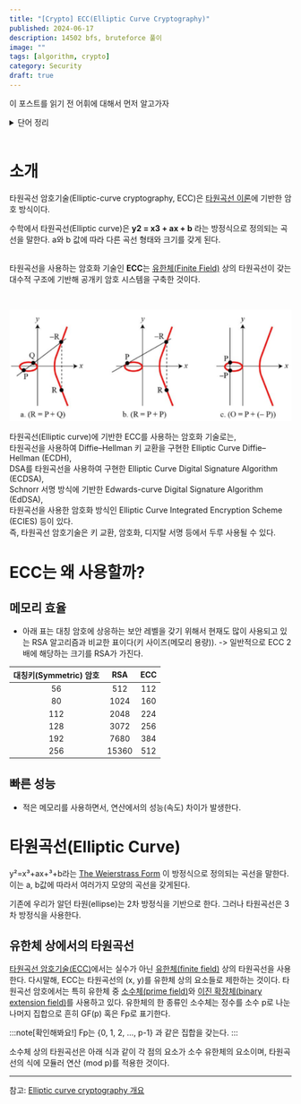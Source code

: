 ```yaml
---
title: "[Crypto] ECC(Elliptic Curve Cryptography)"
published: 2024-06-17
description: 14502 bfs, bruteforce 풀이
image: ""
tags: [algorithm, crypto]
category: Security
draft: true
---
```


이 포스트를 읽기 전 어휘에 대해서 먼저 알고가자

<details><summary>단어 정리</summary>

<!-- summary 아래 한칸 공백 두어야함 -->
* [타원곡선(Elliptic curve)](http://kowon.dongseo.ac.kr/~lbg/web_lecture/it/lec5/lec5.htm)
  * 실수 위에서의 타원곡선은 a와 b가 고정된 실수일 경우에 방정식 y2=x3+ax+b 을 만족하는 (x, y)점들의  집합을 의미
* [디지털 서명](https://ko.wikipedia.org/wiki/디지털서명)
  * 네트워크에서 송신자의 신원을 증명하는 방법
* [암호화](https://ko.wikipedia.org/wiki/암호화)
  * 특별한 지식을 소유한 사람들을 제외하고는 누구든지 읽어볼 수 없도록 알고리즘을 이용하여 정보(평문을 가리킴)를 전달하는 과정
* [암호기술](https://seed.kisa.or.kr/kisa/intro/EgovDefinition.do)
  * 암호기술은 중요한 정보를 읽기 어려운 값으로 변환하여 제 3자가 볼 수 없도록 하는 기술입니다. 암호기술의 안전성은 수학적인 원리에 기반하며, 보안에 있어서 중요한 정보를 직접적으로 보호하는 원천기술
* [암호학에서의 키(KEY)](https://www.cloudflare.com/ko-kr/learning/ssl/what-is-a-cryptographic-key/)
  * 암호 알고리즘과 함께 사용되는 키로 기밀성이 유지되어야 하는 모든 암호키(대칭키, 개인키 등)와 보안매개변수(씨드, 초기값 등)
* [Diffie–Hellman(디피-헬먼)](https://velog.io/@jungbumwoo/%EB%94%94%ED%94%BC-%ED%97%AC%EB%A8%BC-DH-key-Diffie-Hellman-protocol-%EC%9D%B4%EB%9E%80)
  * Diffie-Hellman protocol, DH protocol 은 공개 키를 분배 하는 방안
* [DSA(또는 DSS:Digital Signature Standard)](https://sidneywl2018.tistory.com/52)
  *  미국 정부에의해 공식적으로 승인된 전자서명 기법이다. 가장 대중화 되어있고 이 알고리즘을 Digital Signature Algorithm(DSA) 이라고 부른다.
* [공개키 암호화 알고리즘](https://www.veritas.com/ko/kr/information-center/rsa-encryption)
  * 발신자와 수신자가 서로 다른 키를 사용하여 데이터를 암호화하고 복호화하는 비대칭 알고리즘
*  [RSA 암호화](https://www.veritas.com/ko/kr/information-center/rsa-encryption)
   * RSA는 가장 대표적으로 사용되는 공개 키 알고리즘

</details>

<br>

# 소개

타원곡선 암호기술(Elliptic-curve cryptography, ECC)은 [타원곡선 이론](https://ko.wikipedia.org/wiki/타원곡선)에 기반한 암호 방식이다.

수학에서 타원곡선(Elliptic curve)은 **y2 = x3 + ax + b** 라는 방정식으로 정의되는 곡선을 말한다.
a와 b 값에 따라 다른 곡선 형태와 크기를 갖게 된다. <br> <br>

타원곡선을 사용하는 암호화 기술인 **ECC**는 [유한체(Finite Field)](https://en.wikipedia.org/wiki/Finite_field) 상의 타원곡선이 갖는 대수적 구조에 기반해 공개키 암호 시스템을 구축한 것이다.

<br>



<!-- <img src="./Elliptic-curve_example.png" alt="Elliptic-curve"></img>-->
![타원곡선](./Elliptic-curve_example.png)

타원곡선(Elliptic curve)에 기반한 ECC를 사용하는 암호화 기술로는,<br>
타원곡선을 사용하여 Diffie–Hellman 키 교환을 구현한 Elliptic Curve Diffie–Hellman (ECDH), <br>
DSA를 타원곡선을 사용하여 구현한 Elliptic Curve Digital Signature Algorithm (ECDSA), <br>
Schnorr 서명 방식에 기반한 Edwards-curve Digital Signature Algorithm (EdDSA), <br>
타원곡선을 사용한 암호화 방식인 Elliptic Curve Integrated Encryption Scheme (ECIES) 등이 있다. <br>
즉, 타원곡선 암호기술은 키 교환, 암호화, 디지탈 서명 등에서 두루 사용될 수 있다.


# ECC는 왜 사용할까? 

## **메모리 효율**
  * 아래 표는 대칭 암호에 상응하는 보안 레벨을 갖기 위해서 현재도 많이 사용되고 있는 RSA 알고리즘과 비교한 표이다(키 사이즈(메모리 용량)).  -> 일반적으로 ECC 2배에 해당하는 크기를 RSA가 가진다.

| 대칭키(Symmetric) 암호 | 	RSA  | 	ECC |
|:-----------------:|:-----:|:----:|
|        56         | 	512  | 	112 |
|        80         | 	1024 | 	160 |
|        112        | 2048  | 224  |
|        128        | 3072  | 256  |
|        192        | 7680  | 384  |
|        256        | 15360 | 512  |

## **빠른 성능**
  * 적은 메모리를 사용하면서, 연산에서의 성능(속도) 차이가 발생한다.


# 타원곡선(Elliptic Curve)
y²=x³+ax+³+b라는 [The Weierstrass Form](https://crypto.stanford.edu/pbc/notes/elliptic/weier.html) 이 방정식으로 정의되는 곡선을 말한다.
이는 a, b값에 따라서 여러가지 모양의 곡선을 갖게된다.

기존에 우리가 알던 타원(ellipse)는 2차 방정식을 기반으로 한다. 그러나 타원곡선은 3차 방정식을 사용한다.

## 유한체 상에서의 타원곡선
[타원곡선 암호기술(ECC)](#소개)에서는 실수가 아닌 [유한체(finite field)](#유한체) 상의 타원곡선을 사용한다.
다시말해, ECC는 타원곡선의 (x, y)를 유한체 상의 요소들로 제한하는 것이다.
타원곡선 암호에서는 특히 유한체 중 [소수체(prime field)](https://velog.io/@wansook0316/Finite-Field)와 [이진 확장체(binary extension field)]()를 사용하고 있다.
유한체의 한 종류인 소수체는 정수를 소수 p로 나눈 나머지 집합으로 흔히 GF(p) 혹은 Fp로 표기한다.

:::note[확인해봐요!]
Fp는 {0, 1, 2, ..., p-1} 과 같은 집합을 갖는다.
:::

소수체 상의 타원곡선은 아래 식과 같이 각 점의 요소가 소수 유한체의 요소이며,
타원곡선의 식에 모듈러 연산 (mod p)를 적용한 것이다.

----------------
<!--
ECC는 크게 Prime Curve 혹은 Binary Curve 상에서 정의될 수 있는데, 위에서 설명한 소수체 상에서 정의되는 것을 Prime Curve라 하고, GF(2m) 으로 표현되는 이진 확장 유한체 상에서 정의되는 것을 Binary Curve라 한다.

실수의 타원곡선이 연속적이고 무한한 범위를 갖는 반면, ECC에서 사용하는 타원곡선은 소수체(GF(p)) 혹은 이진 확장 유한체(GF(2m))를 사용하여 점들이 유한하면서 불연속적인 정수값을 갖게 된다. Prime Curve를 사용하는 ECC에서 타원곡선은 E: y2 = x3 + ax + b (mod p) 와 같이 정의된다. 예를 들어, p = 71 인 유한체(F71) 상에서 타원곡선 E: y2 = x3 + 7을 사용한다면, x = 11 일 때, y2 = 113 + 7 (mod 71) = 1338 mod 71 = 60 이 된다. 이때, y2 = 60 (mod 71)을 구하기 위해, 1부터 70까지 순차적으로 y에 대입(전수조사)해 보면, y가 29와 42일 때 60이 나오는 것을 알 수 있다. 아래 그림은 타원곡선 y2 = x3 + 7을 사용할 때, 소수 p가 71인 유한체에서 사용되는 전체 포인트들을 표시한 것이다. 여기서 Fp 상의 타원곡선은 실수에서와 마찬가지로 아벨군의 조건들을 만족한다.

유한체 상의 타원곡선은 연산에서 항상 모듈러 연산(mod p)을 적용하기 때문에, x, y 값이 p-1 보다 크면 모듈러 연산을 통해 나머지 값을 구하게 된다. 또한, 연산에서 음수값이 나오면, 이는 다시 해당 음수값에 상응하는 양수값으로 변환하여 사용한다. 이러한 모듈러 연산으로 인해, 유한체 상의 타원곡선은 x축에 대칭인 -y 값을 갖지 않고, 양수로 변환된 값을 갖는다. 즉, 그래프 상에서 y는 모두 양수이고 중간 지점의 y값을 기준으로 대칭인 모양을 갖는다


## 타원곡선 이산 로그 문제
이산 로그 문제(DLP)는 이산 거듭 제곱의 역으로, ga (mod p) ≡ b 에서 g와 b가 주어졌을 때 a를 구하는 문제이다. ga (mod p)를 계산하는 이산 거듭 제곱은 쉽지만, g와 b만 주어졌을 때 a를 구하기는 매우 어렵다는 점에서 이산 로그 문제는 일방향 함수로 사용된다.

타원곡선 이산 로그 문제(Elliptic Curve Discrete Logarithm Problem, ECDLP)는 타원곡선에서의 이산 로그 문제를 일컫는 것으로, nP = X에서 P와 X를 알고 있을 때 n을 구하는 문제이다. 타원곡선의 스칼라 곱셈에 의해 nP를 빠르게 계산할 수 있지만, 반대로 n을 찾아내는 것은 매우 어렵다는 점에서 ECDLP는 DLP와 같이 일방향 함수로 사용된다. ECDLP는 이산 로그 문제를 타원곡선에 적용한 것으로 통상적으로 포인트 나눗셈 문제라고 부르지 않고 기존 암호시스템의 관습에 따라 타원곡선 이산 로그 문제라고 부른다.

타원곡선에서 스칼라 곱셈은 Double-and-Add 방법과 같은 알고리즘을 사용하여 빠르게 계산될 수 있다. Double-and-Add 방법은 nP에서 n을 이진수로 변환하고, 각 비트를 체크하면서 포인트 더블링과 포인트 덧셈을 하면서 nP 값을 빠르게 계산하는 방법이다.
-->
참고: [Elliptic curve cryptography 개요](http://cryptostudy.xyz/crypto/article/3-ECC-%ED%83%80%EC%9B%90%EA%B3%A1%EC%84%A0%EC%95%94%ED%98%B8)
